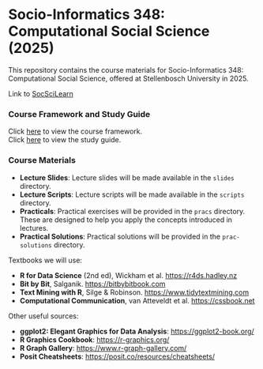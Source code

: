 # Socio-Informatics 348: Computational Social Science (2025)

This repository contains the course materials for Socio-Informatics 348: Computational Social Science, offered at Stellenbosch University in 2025.

Link to [SocSciLearn](https://socscilearn.sun.ac.za/course/view.php?id=2101)

### Course Framework and Study Guide
Click [here](2025_mf_si348.pdf) to view the course framework.\
Click [here](SI_348_outline_2025_students.pdf) to view the study guide.

### Course Materials
- **Lecture Slides**: Lecture slides will be made available in the `slides` directory.
- **Lecture Scripts**: Lecture scripts will be made available in the `scripts` directory.
- **Practicals**: Practical exercises will be provided in the `pracs` directory. These are designed to help you apply the concepts introduced in lectures.
- **Practical Solutions**: Practical solutions will be provided in the `prac-solutions` directory. 

Textbooks we will use:
- **R for Data Science** (2nd ed), Wickham et al. https://r4ds.hadley.nz
- **Bit by Bit**, Salganik. https://bitbybitbook.com
- **Text Mining with R**, Silge & Robinson. https://www.tidytextmining.com
- **Computational Communication**, van Atteveldt et al. https://cssbook.net

Other useful sources:
- **ggplot2: Elegant Graphics for Data Analysis**: https://ggplot2-book.org/
- **R Graphics Cookbook**: https://r-graphics.org/
- **R Graph Gallery**: https://www.r-graph-gallery.com/
- **Posit Cheatsheets**: https://posit.co/resources/cheatsheets/